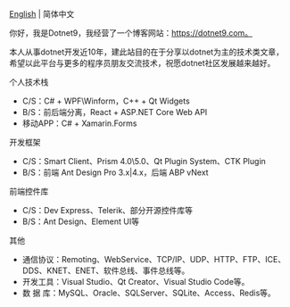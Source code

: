 [English](https://github.com/dotnet9/dotnet9/blob/master/README-zh_CN.md) | 简体中文

你好，我是Dotnet9，我经营了一个博客网站：https://dotnet9.com。

本人从事dotnet开发近10年，建此站目的在于分享以dotnet为主的技术类文章，希望以此平台与更多的程序员朋友交流技术，祝愿dotnet社区发展越来越好。 

个人技术栈
- C/S：C# + WPF\Winform，C++ + Qt Widgets
- B/S：前后端分离，React + ASP.NET Core Web API
- 移动APP：C# + Xamarin.Forms

开发框架
- C/S：Smart Client、Prism 4.0\5.0、Qt Plugin System、CTK Plugin
- B/S：前端 Ant Design Pro 3.x|4.x，后端 ABP vNext

前端控件库
- C/S：Dev Express、Telerik、部分开源控件库等
- B/S：Ant Design、Element UI等

其他
- 通信协议：Remoting、WebService、TCP/IP、UDP、HTTP、FTP、ICE、DDS、KNET、ENET、软件总线、事件总线等。
- 开发工具：Visual Studio、Qt Creator、Visual Studio Code等。
- 数 据 库：MySQL、Oracle、SQLServer、SQLite、Access、Redis等。